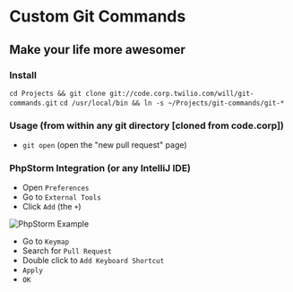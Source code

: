 # Custom Git Commands
## Make your life more awesomer

### Install
`cd Projects && git clone git://code.corp.twilio.com/will/git-commands.git`
`cd /usr/local/bin && ln -s ~/Projects/git-commands/git-*` 

### Usage (from within any git directory [cloned from code.corp])
* `git open` (open the "new pull request" page)

### PhpStorm Integration (or any IntelliJ IDE)
* Open `Preferences`
* Go to `External Tools`
* Click `Add` (the `+`)

![PhpStorm Example](https://code.corp.twilio.com/will/git-commands/raw/master/screenshots/git-open-php-storm.png)
* Go to `Keymap`
* Search for `Pull Request`
* Double click to `Add Keyboard Shortcut`
* `Apply`
* `OK`